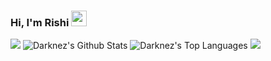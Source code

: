 ### Hi, I'm Rishi <img src="https://media.giphy.com/media/hvRJCLFzcasrR4ia7z/giphy.gif" width="25px" />
<img src="https://img.shields.io/badge/Data Scienctist-Python-blue?style=flat-square" >
<img alt="Darknez's Github Stats" src="https://github-readme-stats.vercel.app/api?username=Darknez07&show_icons=true&count_private=true&theme=dark" />
<img alt="Darknez's Top Languages" src="https://github-readme-stats.vercel.app/api/top-langs/?username=Darknez07&langs_count=5&theme=tokyonight" />
<img src="https://github-readme-stats.vercel.app/api/wakatime?username=Darknez" />
